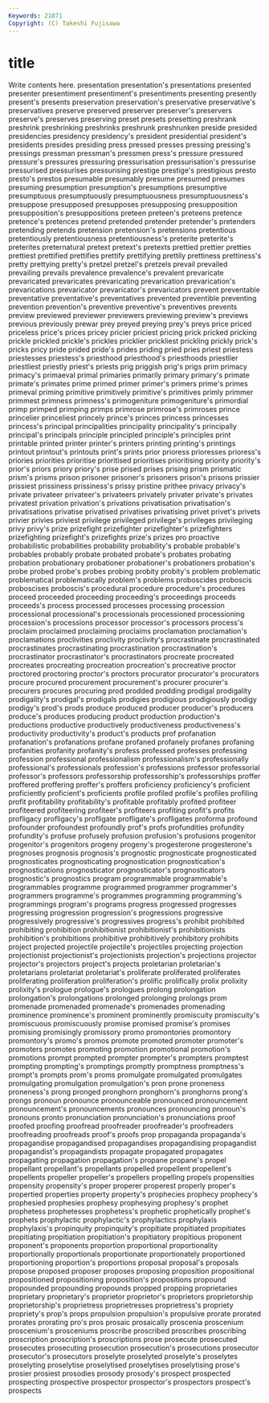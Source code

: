 ```yaml
---
Keywords: 21071 
Copyright: (C) Takeshi Fujisawa
---
```


# title

Write contents here.
presentation presentation's presentations
presented presenter presentiment presentiment's presentiments presenting presently present's presents preservation
preservation's preservative preservative's preservatives preserve preserved preserver preserver's preservers preserve's
preserves preserving preset presets presetting preshrank preshrink preshrinking preshrinks preshrunk
preshrunken preside presided presidencies presidency presidency's president presidential president's presidents
presides presiding press pressed presses pressing pressing's pressings pressman pressman's
pressmen press's pressure pressured pressure's pressures pressuring pressurisation pressurisation's pressurise
pressurised pressurises pressurising prestige prestige's prestigious presto presto's prestos presumable
presumably presume presumed presumes presuming presumption presumption's presumptions presumptive presumptuous
presumptuously presumptuousness presumptuousness's presuppose presupposed presupposes presupposing presupposition presupposition's presuppositions
preteen preteen's preteens pretence pretence's pretences pretend pretended pretender pretender's
pretenders pretending pretends pretension pretension's pretensions pretentious pretentiously pretentiousness pretentiousness's
preterite preterite's preterites preternatural pretext pretext's pretexts prettied prettier pretties
prettiest prettified prettifies prettify prettifying prettily prettiness prettiness's pretty prettying
pretty's pretzel pretzel's pretzels prevail prevailed prevailing prevails prevalence prevalence's
prevalent prevaricate prevaricated prevaricates prevaricating prevarication prevarication's prevarications prevaricator prevaricator's
prevaricators prevent preventable preventative preventative's preventatives prevented preventible preventing prevention
prevention's preventive preventive's preventives prevents preview previewed previewer previewers previewing
preview's previews previous previously prewar prey preyed preying prey's preys
price priced priceless price's prices pricey pricier priciest pricing prick
pricked pricking prickle prickled prickle's prickles pricklier prickliest prickling prickly
prick's pricks pricy pride prided pride's prides priding pried pries
priest priestess priestesses priestess's priesthood priesthood's priesthoods priestlier priestliest priestly
priest's priests prig priggish prig's prigs prim primacy primacy's primaeval
primal primaries primarily primary primary's primate primate's primates prime primed
primer primer's primers prime's primes primeval priming primitive primitively primitive's
primitives primly primmer primmest primness primness's primogeniture primogeniture's primordial primp
primped primping primps primrose primrose's primroses prince princelier princeliest princely
prince's princes princess princesses princess's principal principalities principality principality's principally
principal's principals principle principled principle's principles print printable printed printer
printer's printers printing printing's printings printout printout's printouts print's prints
prior prioress prioresses prioress's priories priorities prioritise prioritised prioritises prioritising
priority priority's prior's priors priory priory's prise prised prises prising
prism prismatic prism's prisms prison prisoner prisoner's prisoners prison's prisons
prissier prissiest prissiness prissiness's prissy pristine prithee privacy privacy's private
privateer privateer's privateers privately privater private's privates privatest privation privation's
privations privatisation privatisation's privatisations privatise privatised privatises privatising privet privet's
privets privier privies priviest privilege privileged privilege's privileges privileging privy
privy's prize prizefight prizefighter prizefighter's prizefighters prizefighting prizefight's prizefights prize's
prizes pro proactive probabilistic probabilities probability probability's probable probable's probables
probably probate probated probate's probates probating probation probationary probationer probationer's
probationers probation's probe probed probe's probes probing probity probity's problem
problematic problematical problematically problem's problems proboscides proboscis proboscises proboscis's procedural
procedure procedure's procedures proceed proceeded proceeding proceeding's proceedings proceeds proceeds's
process processed processes processing procession processional processional's processionals processioned processioning
procession's processions processor processor's processors process's proclaim proclaimed proclaiming proclaims
proclamation proclamation's proclamations proclivities proclivity proclivity's procrastinate procrastinated procrastinates procrastinating
procrastination procrastination's procrastinator procrastinator's procrastinators procreate procreated procreates procreating procreation
procreation's procreative proctor proctored proctoring proctor's proctors procurator procurator's procurators
procure procured procurement procurement's procurer procurer's procurers procures procuring prod
prodded prodding prodigal prodigality prodigality's prodigal's prodigals prodigies prodigious prodigiously
prodigy prodigy's prod's prods produce produced producer producer's producers produce's
produces producing product production production's productions productive productively productiveness productiveness's
productivity productivity's product's products prof profanation profanation's profanations profane profaned
profanely profanes profaning profanities profanity profanity's profess professed professes professing
profession professional professionalism professionalism's professionally professional's professionals profession's professions professor
professorial professor's professors professorship professorship's professorships proffer proffered proffering proffer's
proffers proficiency proficiency's proficient proficiently proficient's proficients profile profiled profile's
profiles profiling profit profitability profitability's profitable profitably profited profiteer profiteered
profiteering profiteer's profiteers profiting profit's profits profligacy profligacy's profligate profligate's
profligates proforma profound profounder profoundest profoundly prof's profs profundities profundity
profundity's profuse profusely profusion profusion's profusions progenitor progenitor's progenitors progeny
progeny's progesterone progesterone's prognoses prognosis prognosis's prognostic prognosticate prognosticated prognosticates
prognosticating prognostication prognostication's prognostications prognosticator prognosticator's prognosticators prognostic's prognostics program
programmable programmable's programmables programme programmed programmer programmer's programmers programme's programmes
programming programming's programmings program's programs progress progressed progresses progressing progression
progression's progressions progressive progressively progressive's progressives progress's prohibit prohibited prohibiting
prohibition prohibitionist prohibitionist's prohibitionists prohibition's prohibitions prohibitive prohibitively prohibitory prohibits
project projected projectile projectile's projectiles projecting projection projectionist projectionist's projectionists
projection's projections projector projector's projectors project's projects proletarian proletarian's proletarians
proletariat proletariat's proliferate proliferated proliferates proliferating proliferation proliferation's prolific prolifically
prolix prolixity prolixity's prologue prologue's prologues prolong prolongation prolongation's prolongations
prolonged prolonging prolongs prom promenade promenaded promenade's promenades promenading prominence
prominence's prominent prominently promiscuity promiscuity's promiscuous promiscuously promise promised promise's
promises promising promisingly promissory promo promontories promontory promontory's promo's promos
promote promoted promoter promoter's promoters promotes promoting promotion promotional promotion's
promotions prompt prompted prompter prompter's prompters promptest prompting prompting's promptings
promptly promptness promptness's prompt's prompts prom's proms promulgate promulgated promulgates
promulgating promulgation promulgation's pron prone proneness proneness's prong pronged pronghorn
pronghorn's pronghorns prong's prongs pronoun pronounce pronounceable pronounced pronouncement pronouncement's
pronouncements pronounces pronouncing pronoun's pronouns pronto pronunciation pronunciation's pronunciations proof
proofed proofing proofread proofreader proofreader's proofreaders proofreading proofreads proof's proofs
prop propaganda propaganda's propagandise propagandised propagandises propagandising propagandist propagandist's propagandists
propagate propagated propagates propagating propagation propagation's propane propane's propel propellant
propellant's propellants propelled propellent propellent's propellents propeller propeller's propellers propelling
propels propensities propensity propensity's proper properer properest properly proper's propertied
properties property property's prophecies prophecy prophecy's prophesied prophesies prophesy prophesying
prophesy's prophet prophetess prophetesses prophetess's prophetic prophetically prophet's prophets prophylactic
prophylactic's prophylactics prophylaxis prophylaxis's propinquity propinquity's propitiate propitiated propitiates propitiating
propitiation propitiation's propitiatory propitious proponent proponent's proponents proportion proportional proportionality
proportionally proportionals proportionate proportionately proportioned proportioning proportion's proportions proposal proposal's
proposals propose proposed proposer proposes proposing proposition propositional propositioned propositioning
proposition's propositions propound propounded propounding propounds propped propping proprietaries proprietary
proprietary's proprietor proprietor's proprietors proprietorship proprietorship's proprietress proprietresses proprietress's propriety
propriety's prop's props propulsion propulsion's propulsive prorate prorated prorates prorating
pro's pros prosaic prosaically proscenia proscenium proscenium's prosceniums proscribe proscribed
proscribes proscribing proscription proscription's proscriptions prose prosecute prosecuted prosecutes prosecuting
prosecution prosecution's prosecutions prosecutor prosecutor's prosecutors proselyte proselyted proselyte's proselytes
proselyting proselytise proselytised proselytises proselytising prose's prosier prosiest prosodies prosody
prosody's prospect prospected prospecting prospective prospector prospector's prospectors prospect's prospects
